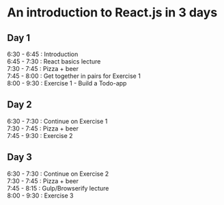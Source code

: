 # An introduction to React.js in 3 days

## Day 1

6:30 - 6:45 : Introduction   
6:45 - 7:30 : React basics lecture  
7:30 - 7:45 : Pizza + beer  
7:45 - 8:00 : Get together in pairs for Exercise 1  
8:00 - 9:30 : Exercise 1 - Build a Todo-app  


## Day 2

6:30 - 7:30 : Continue on Exercise 1  
7:30 - 7:45 : Pizza + beer  
7:45 - 9:30 : Exercise 2


## Day 3

6:30 - 7:30 : Continue on Exercise 2    
7:30 - 7:45 : Pizza + beer  
7:45 - 8:15 : Gulp/Browserify lecture  
8:00 - 9:30 : Exercise 3
